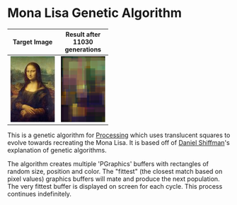 # Mona Lisa Genetic Algorithm

| Target Image  | Result after<br />11030<br />generations |
| ------------- | ------------- |
| ![](data/small_lisa.jpg)   | ![](results/generation_011030.png)  |


This is a genetic algorithm for [Processing](https://processing.org/) which uses translucent squares to evolve towards recreating the Mona Lisa. It is based off of [Daniel Shiffman](https://www.youtube.com/c/TheCodingTrain)'s explanation of genetic algorithms.

The algorithm creates multiple 'PGraphics' buffers with rectangles of random size, position and color. The "fittest" (the closest match based on pixel values) graphics buffers will mate and produce the next population. The very fittest buffer is displayed on screen for each cycle. This process continues indefinitely.
